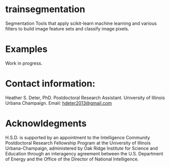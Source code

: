 # trainsegmentation
Segmentation Tools that apply scikit-learn machine learning and various filters to build image feature sets and classify image pixels.

# Examples
Work in progress.

# Contact information:

Heather S. Deter, PhD. 
Postdoctoral Research Assistant. 
University of Illinois Urbana Champaign. 
Email: hdeter2013@gmail.com

# Acknowldegments

H.S.D. is supported by an appointment to the Intelligence Community Postdoctoral Research Fellowship Program at the University of Illinois Urbana-Champaign, administered by Oak Ridge Institute for Science and Education through an interagency agreement between the U.S. Department of Energy and the Office of the Director of National Intelligence.

